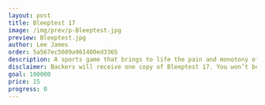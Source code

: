 ```yaml
---
layout: post
title: Bleeptest 17
image: /img/prev/p-Bleeptest.jpg
preview: Bleeptest.jpg
author: Lee James
order: 5a567ec5609a961400ed3365
description: A sports game that brings to life the pain and monotony of everybody's favourite school fitness test. Submitted by Lee James.
disclaimer: Backers will receive one copy of Bleeptest 17. You won’t be charged unless the goal is reached.
goal: 100000
price: 15
progress: 0
---
```


